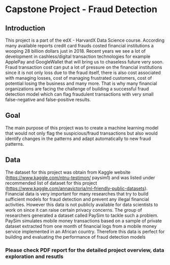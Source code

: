 # Capstone Project - Fraud Detection

## Introduction

This project is a part of the edX - HarvardX Data Science course. According many available reports credit card frauds costed financial institutions a wooping 28 billion dollars just in 2018. Recent years we see a lot of development in cashless/digital transaction technologies for example ApplePay and GoogleWallet that will bring us to chaseless future very soon. Fraud transaction cost can put a lot of pressure on the financial institutions since it is not only loss due to the fraud itself, there is also cost associated with managing losses, cost of managing frustrated customers, cost of potential losing the business and many more. That is why many financial organizations are facing the challenge of building a successful fraud detection model which can flag fraudulent transactions with very small false-negative and false-positive results.

## Goal

The main purpose of this project was to create a machine learning model that would not only flag the suspicious/fraud transactions but also would identify changes in the patterns and adapt automatically to new fraud patterns.

## Data

The dataset for this project was obtain from Kaggle website (https://www.kaggle.com/ntnu-testimon/ paysim1) and was listed under recommended list of dataset for this project (https://www.kaggle.com/annavictoria/ml-friendly-public-datasets). Financial data is very important for many researches that try to build sufficient models for fraud detection and prevent any illegal financial activities. However this data is not publicly available for data scientists to work on since it can raise certain privacy concerns. The group of researchers generated a dataset called PaySim to tackle such a problem. PaySim simulates mobile money transactions based on a sample of private dataset extracted from one month of financial logs from a mobile money service implemented in an African country. Therefore this data is perfect for building and evaluating the performance of fraud detection models

### Please check PDF report for the detailed project overview, data exploration and resutls

